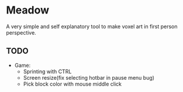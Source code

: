 # Meadow
A very simple and self explanatory tool to make voxel art in first person perspective.

## TODO
- Game:
  - Sprinting with CTRL
  - Screen resize(fix selecting hotbar in pause menu bug)
  - Pick block color with mouse middle click
